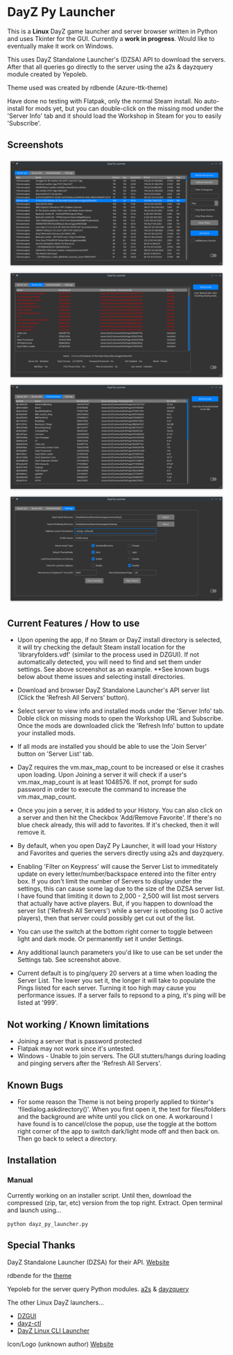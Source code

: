 # DayZ Py Launcher

This is a **Linux** DayZ game launcher and server browser written in Python and uses Tkinter for the GUI. Currently a **work in progress**. Would like to eventually make it work on Windows.

This uses DayZ Standalone Launcher's (DZSA) API to download the servers. After that all queries go directly to the server using the a2s & dayzquery module created by Yepoleb.

Theme used was created by rdbende (Azure-ttk-theme)

Have done no testing with Flatpak, only the normal Steam install. No auto-install for mods yet, but you can double-click on the missing mod under the 'Server Info' tab and it should load the Workshop in Steam for you to easily 'Subscribe'.

## Screenshots
![Server list/browser](screenshots/server_list.png)
![Server Info](screenshots/server_info.png)
![Installed Mods](screenshots/installed_mods.png)
![Settings](screenshots/settings.png)

## Current Features / How to use

* Upon opening the app, if no Steam or DayZ install directory is selected, it will try checking the default Steam install location for the 'libraryfolders.vdf' (similar to the process used in DZGUI). If not automatically detected, you will need to find and set them under settings. See above screenshot as an example. **See known bugs below about theme issues and selecting install directories.

* Download and browser DayZ Standalone Launcher's API server list (Click the 'Refresh All Servers' button).

* Select server to view info and installed mods under the 'Server Info' tab. Doble click on missing mods to open the Workshop URL and Subscribe. Once the mods are downloaded click the 'Refresh Info' button to update your installed mods.

* If all mods are installed you should be able to use the 'Join Server' button on 'Server List' tab.

* DayZ requires the vm.max_map_count to be increased or else it crashes upon loading. Upon Joining a server it will check if a user's vm.max_map_count is at least 1048576. If not, prompt for sudo password in order to execute the command to increase the vm.max_map_count.

* Once you join a server, it is added to your History. You can also click on a server and then hit the Checkbox 'Add/Remove Favorite'. If there's no blue check already, this will add to favorites. If it's checked, then it will remove it.

* By default, when you open DayZ Py Launcher, it will load your History and Favorites and queries the servers directly using a2s and dayzquery.

* Enabling 'Filter on Keypress' will cause the Server List to immeditately update on every letter/number/backspace entered into the filter entry box. If you don't limit the number of Servers to display under the settings, this can cause some lag due to the size of the DZSA server list. I have found that limiting it down to 2,000 - 2,500 will list most servers that actually have active players. But, if you happen to download the server list ('Refresh All Servers') while a server is rebooting (so 0 active players), then that server could possibly get cut out of the list.

* You can use the switch at the bottom right corner to toggle between light and dark mode. Or permanently set it under Settings.

* Any additional launch parameters you'd like to use can be set under the Settings tab. See screenshot above.

* Current default is to ping/query 20 servers at a time when loading the Server List. The lower you set it, the longer it will take to populate the Pings listed for each server. Turning it too high may cause you performance issues. If a server fails to repsond to a ping, it's ping will be listed at '999'.

## Not working / Known limitations

* Joining a server that is password protected
* Flatpak may not work since it's untested.
* Windows - Unable to join servers. The GUI stutters/hangs during loading and pinging servers after the 'Refresh All Servers'.

## Known Bugs

* For some reason the Theme is not being properly applied to tkinter's 'filedialog.askdirectory()'. When you first open it, the text for files/folders and the background are white until you click on one. A workaround I have found is to cancel/close the popup, use the toggle at the bottom right corner of the app to switch dark/light mode off and then back on. Then go back to select a directory.

## Installation
### Manual

Currently working on an installer script. Until then, download the compressed (zip, tar, etc) version from the top right. Extract. Open terminal and launch using...

`python dayz_py_launcher.py`

## Special Thanks

DayZ Standalone Launcher (DZSA) for their API. [Website](https://dayzsalauncher.com/)

rdbende for the [theme](https://github.com/rdbende/Azure-ttk-theme/tree/gif-based/)

Yepoleb for the server query Python modules. [a2s](https://github.com/Yepoleb/python-a2s) & [dayzquery](https://github.com/Yepoleb/dayzquery)

The other Linux DayZ launchers...
* [DZGUI](https://github.com/aclist/dztui)
* [dayz-ctl](https://github.com/WoozyMasta/dayz-ctl)
* [DayZ Linux CLI Launcher](https://github.com/bastimeyer/dayz-linux-cli-launcher/)

Icon/Logo (unknown author) [Website](https://www.wallpaperflare.com/dayz-video-games-minimalism-monochrome-typography-artwork-wallpaper-pjmat)
